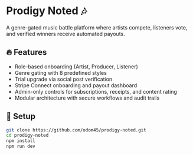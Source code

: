 # Prodigy Noted 🎶

A genre-gated music battle platform where artists compete, listeners vote, and verified winners receive automated payouts.

## 🔥 Features
- Role-based onboarding (Artist, Producer, Listener)
- Genre gating with 8 predefined styles
- Trial upgrade via social post verification
- Stripe Connect onboarding and payout dashboard
- Admin-only controls for subscriptions, receipts, and content rating
- Modular architecture with secure workflows and audit trails

## 🚀 Setup
```bash
git clone https://github.com/odom45/prodigy-noted.git
cd prodigy-noted
npm install
npm run dev
